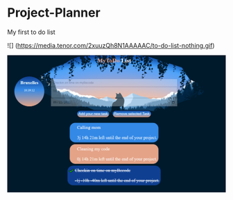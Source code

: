 # Project-Planner
My first to do list 

![] (https://media.tenor.com/2xuuzQh8N1AAAAAC/to-do-list-nothing.gif)


![Screenshot](view.PNG)
